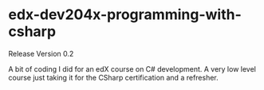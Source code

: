 # edx-dev204x-programming-with-csharp

Release Version 0.2

A bit of coding I did for an edX course on C# development. A very low level course just taking it for the CSharp certification and a refresher.
